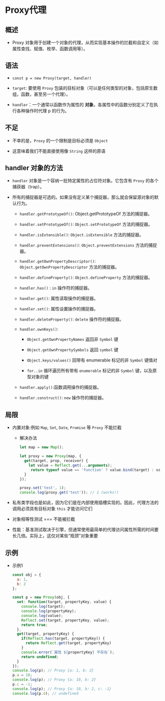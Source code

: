 # Proxy代理

## 概述

*   Proxy 对象用于创建一个对象的代理，从而实现基本操作的拦截和自定义（如属性查找、赋值、枚举、函数调用等）。

## 语法

*   `const p = new Proxy(target, handler)`

*   `target`: 要使用 `Proxy` 包装的目标对象（可以是任何类型的对象，包括原生数组，函数，甚至另一个代理）。

*   `handler`：一个通常以函数作为属性的 **对象**，各属性中的函数分别定义了在执行各种操作时代理 p 的行为。

## 不足

*   不幸的是，`Proxy` 的一个限制是目标必须是 `Object`

*   这意味着我们不能直接使用像 `String` 这样的原语

## handler 对象的方法

*   `handler` 对象是一个容纳一批特定属性的占位符对象。它包含有 `Proxy` 的各个捕获器（trap）。

*   所有的捕捉器是可选的。如果没有定义某个捕捉器，那么就会保留源对象的默认行为。

    *   `handler.getPrototypeOf()`: Object.getPrototypeOf 方法的捕捉器。

    *   `handler.setPrototypeOf()`: `Object.setPrototypeOf` 方法的捕捉器。

    *   `handler.isExtensible()`: `Object.isExtensible` 方法的捕捉器。

    *   `handler.preventExtensions()`: `Object.preventExtensions` 方法的捕捉器。

    *   `handler.getOwnPropertyDescriptor()`: `Object.getOwnPropertyDescriptor` 方法的捕捉器。

    *   `handler.defineProperty()`: `Object.defineProperty` 方法的捕捉器。

    *   `handler.has()` : `in` 操作符的捕捉器。

    *   `handler.get()`: 属性读取操作的捕捉器。

    *   `handler.set()`: 属性设置操作的捕捉器。

    *   `handler.deleteProperty()`: `delete` 操作符的捕捉器。

    *   `handler.ownKeys()`:

        *   `Object.getOwnPropertyNames`  返回非 `Symbol` 键

        *   `Object.getOwnPropertySymbols` 返回 `symbol` 键

        *   `Object.keys/values()` 回带有 enumerable 标记的非 `Symbol` 键值对

        *   `for..in` 循环遍历所有带有 `enumerable` 标记的非 `Symbol` 键，以及原型对象的键

    *   `handler.apply()`:函数调用操作的捕捉器。

    *   `handler.construct()`: `new` 操作符的捕捉器。

## 局限

*   内置对象:例如 `Map`, `Set`, `Date`, `Promise` 等 `Proxy` 不能拦截

    *   解决办法

        ```javascript
        let map = new Map();

        let proxy = new Proxy(map, {
          get(target, prop, receiver) {
            let value = Reflect.get(...arguments);
             return typeof value == 'function' ? value.bind(target) : value;
          }
        });

        proxy.set('test', 1);
        console.log(proxy.get('test')); // 1 (works!)
        ```

*   私有类字段也是如此，因为它们是在内部使用插槽实现的。因此，代理方法的调用必须具有目标对象 `this` 才能访问它们

*   对象相等性测试 === 不能被拦截

*   性能：基准测试取决于引擎，但通常使用最简单的代理访问属性所需的时间要长几倍。实际上，这仅对某些“瓶颈”对象重要

## 示例

*   示例1

    ```javascript
    const obj = {
      a: 1,
      b: 2
    };

    const p = new Proxy(obj, {
      set: function(target, propertyKey, value) {
        console.log(target);
        console.log(propertyKey);
        console.log(value);
        Reflect.set(target, propertyKey, value);
        return true;
      },
      get(target, propertyKey) {
        if(Reflect.has(target, propertyKey)) {
          return Reflect.get(target, propertyKey)
        }
        console.error(`属性 ${propertyKey} 不存在`);
        return undefined;
      }
    });
    console.log(p); // Proxy {a: 1, b: 2}
    p.a = 10;
    console.log(p); // Proxy {a: 10, b: 2}
    p.c = -1;
    console.log(p); // Proxy {a: 10, b: 2, c: -1}
    console.log(p.d); // undefined
    ```
